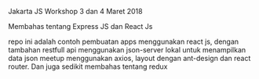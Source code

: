 Jakarta JS Workshop 3 dan 4 Maret 2018

Membahas tentang Express JS dan React Js

repo ini adalah contoh pembuatan apps menggunakan react js, dengan tambahan restfull api menggunakan json-server lokal
untuk menampilkan data json meetup menggunakan axios, layout dengan ant-design dan react router. Dan juga sedikit membahas tentang redux

